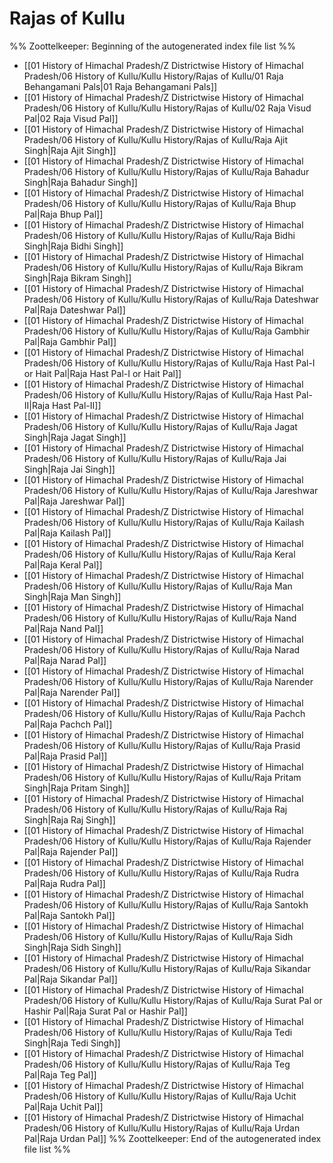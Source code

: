 # Rajas of Kullu
%% Zoottelkeeper: Beginning of the autogenerated index file list  %%
-  [[01 History of Himachal Pradesh/Z Districtwise History of Himachal Pradesh/06 History of Kullu/Kullu History/Rajas of Kullu/01 Raja Behangamani Pals|01 Raja Behangamani Pals]]
-  [[01 History of Himachal Pradesh/Z Districtwise History of Himachal Pradesh/06 History of Kullu/Kullu History/Rajas of Kullu/02 Raja Visud Pal|02 Raja Visud Pal]]
-  [[01 History of Himachal Pradesh/Z Districtwise History of Himachal Pradesh/06 History of Kullu/Kullu History/Rajas of Kullu/Raja Ajit Singh|Raja Ajit Singh]]
-  [[01 History of Himachal Pradesh/Z Districtwise History of Himachal Pradesh/06 History of Kullu/Kullu History/Rajas of Kullu/Raja Bahadur Singh|Raja Bahadur Singh]]
-  [[01 History of Himachal Pradesh/Z Districtwise History of Himachal Pradesh/06 History of Kullu/Kullu History/Rajas of Kullu/Raja Bhup Pal|Raja Bhup Pal]]
-  [[01 History of Himachal Pradesh/Z Districtwise History of Himachal Pradesh/06 History of Kullu/Kullu History/Rajas of Kullu/Raja Bidhi Singh|Raja Bidhi Singh]]
-  [[01 History of Himachal Pradesh/Z Districtwise History of Himachal Pradesh/06 History of Kullu/Kullu History/Rajas of Kullu/Raja Bikram Singh|Raja Bikram Singh]]
-  [[01 History of Himachal Pradesh/Z Districtwise History of Himachal Pradesh/06 History of Kullu/Kullu History/Rajas of Kullu/Raja Dateshwar Pal|Raja Dateshwar Pal]]
-  [[01 History of Himachal Pradesh/Z Districtwise History of Himachal Pradesh/06 History of Kullu/Kullu History/Rajas of Kullu/Raja Gambhir Pal|Raja Gambhir Pal]]
-  [[01 History of Himachal Pradesh/Z Districtwise History of Himachal Pradesh/06 History of Kullu/Kullu History/Rajas of Kullu/Raja Hast Pal-I or Hait Pal|Raja Hast Pal-I or Hait Pal]]
-  [[01 History of Himachal Pradesh/Z Districtwise History of Himachal Pradesh/06 History of Kullu/Kullu History/Rajas of Kullu/Raja Hast Pal-II|Raja Hast Pal-II]]
-  [[01 History of Himachal Pradesh/Z Districtwise History of Himachal Pradesh/06 History of Kullu/Kullu History/Rajas of Kullu/Raja Jagat Singh|Raja Jagat Singh]]
-  [[01 History of Himachal Pradesh/Z Districtwise History of Himachal Pradesh/06 History of Kullu/Kullu History/Rajas of Kullu/Raja Jai Singh|Raja Jai Singh]]
-  [[01 History of Himachal Pradesh/Z Districtwise History of Himachal Pradesh/06 History of Kullu/Kullu History/Rajas of Kullu/Raja Jareshwar Pal|Raja Jareshwar Pal]]
-  [[01 History of Himachal Pradesh/Z Districtwise History of Himachal Pradesh/06 History of Kullu/Kullu History/Rajas of Kullu/Raja Kailash Pal|Raja Kailash Pal]]
-  [[01 History of Himachal Pradesh/Z Districtwise History of Himachal Pradesh/06 History of Kullu/Kullu History/Rajas of Kullu/Raja Keral Pal|Raja Keral Pal]]
-  [[01 History of Himachal Pradesh/Z Districtwise History of Himachal Pradesh/06 History of Kullu/Kullu History/Rajas of Kullu/Raja Man Singh|Raja Man Singh]]
-  [[01 History of Himachal Pradesh/Z Districtwise History of Himachal Pradesh/06 History of Kullu/Kullu History/Rajas of Kullu/Raja Nand Pal|Raja Nand Pal]]
-  [[01 History of Himachal Pradesh/Z Districtwise History of Himachal Pradesh/06 History of Kullu/Kullu History/Rajas of Kullu/Raja Narad Pal|Raja Narad Pal]]
-  [[01 History of Himachal Pradesh/Z Districtwise History of Himachal Pradesh/06 History of Kullu/Kullu History/Rajas of Kullu/Raja Narender Pal|Raja Narender Pal]]
-  [[01 History of Himachal Pradesh/Z Districtwise History of Himachal Pradesh/06 History of Kullu/Kullu History/Rajas of Kullu/Raja Pachch Pal|Raja Pachch Pal]]
-  [[01 History of Himachal Pradesh/Z Districtwise History of Himachal Pradesh/06 History of Kullu/Kullu History/Rajas of Kullu/Raja Prasid Pal|Raja Prasid Pal]]
-  [[01 History of Himachal Pradesh/Z Districtwise History of Himachal Pradesh/06 History of Kullu/Kullu History/Rajas of Kullu/Raja Pritam Singh|Raja Pritam Singh]]
-  [[01 History of Himachal Pradesh/Z Districtwise History of Himachal Pradesh/06 History of Kullu/Kullu History/Rajas of Kullu/Raja Raj Singh|Raja Raj Singh]]
-  [[01 History of Himachal Pradesh/Z Districtwise History of Himachal Pradesh/06 History of Kullu/Kullu History/Rajas of Kullu/Raja Rajender Pal|Raja Rajender Pal]]
-  [[01 History of Himachal Pradesh/Z Districtwise History of Himachal Pradesh/06 History of Kullu/Kullu History/Rajas of Kullu/Raja Rudra Pal|Raja Rudra Pal]]
-  [[01 History of Himachal Pradesh/Z Districtwise History of Himachal Pradesh/06 History of Kullu/Kullu History/Rajas of Kullu/Raja Santokh Pal|Raja Santokh Pal]]
-  [[01 History of Himachal Pradesh/Z Districtwise History of Himachal Pradesh/06 History of Kullu/Kullu History/Rajas of Kullu/Raja Sidh Singh|Raja Sidh Singh]]
-  [[01 History of Himachal Pradesh/Z Districtwise History of Himachal Pradesh/06 History of Kullu/Kullu History/Rajas of Kullu/Raja Sikandar Pal|Raja Sikandar Pal]]
-  [[01 History of Himachal Pradesh/Z Districtwise History of Himachal Pradesh/06 History of Kullu/Kullu History/Rajas of Kullu/Raja Surat Pal or Hashir Pal|Raja Surat Pal or Hashir Pal]]
-  [[01 History of Himachal Pradesh/Z Districtwise History of Himachal Pradesh/06 History of Kullu/Kullu History/Rajas of Kullu/Raja Tedi Singh|Raja Tedi Singh]]
-  [[01 History of Himachal Pradesh/Z Districtwise History of Himachal Pradesh/06 History of Kullu/Kullu History/Rajas of Kullu/Raja Teg Pal|Raja Teg Pal]]
-  [[01 History of Himachal Pradesh/Z Districtwise History of Himachal Pradesh/06 History of Kullu/Kullu History/Rajas of Kullu/Raja Uchit Pal|Raja Uchit Pal]]
-  [[01 History of Himachal Pradesh/Z Districtwise History of Himachal Pradesh/06 History of Kullu/Kullu History/Rajas of Kullu/Raja Urdan Pal|Raja Urdan Pal]]
%% Zoottelkeeper: End of the autogenerated index file list  %%

